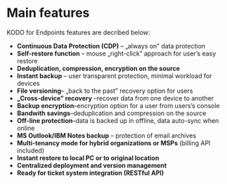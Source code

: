 # Main features

KODO for Endpoints features are decribed below:

* **Continuous Data Protection \(CDP\)** – „always on” data protection 
* **Self-restore function** – mouse „right-click” approach for user’s easy restore 
* **Deduplication, compression, encryption on the source**
* **Instant backup** – user transparent protection, minimal workload for devices 
* **File versioning**– „back to the past” recovery option for users 
* **„Cross-device” recovery** –recover data from one device to another
* **Backup encryption**–encryption option for a user from users’s console 
* **Bandwith savings**–deduplication and compression on the source 
* **Off-line protection**–data is backed up in offline, data auto-sync when online 
* **MS Outlook/IBM Notes backup** – protection of email archives
* **Multi-tenancy mode for hybrid organizations or MSPs** \(billing API included\)
* **Instant restore to local PC or to original location**
* **Centralized deployment and version management** 
* **Ready for ticket system integration \(RESTful API\)**





